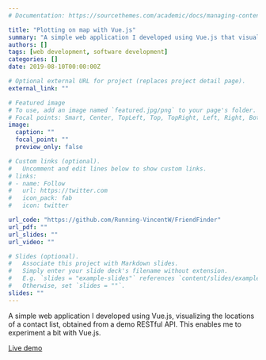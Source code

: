 ```yaml
---
# Documentation: https://sourcethemes.com/academic/docs/managing-content/

title: "Plotting on map with Vue.js"
summary: "A simple web application I developed using Vue.js that visualizes a contact list on OpenStreetMap"
authors: []
tags: [web development, software development]
categories: []
date: 2019-08-10T00:00:00Z

# Optional external URL for project (replaces project detail page).
external_link: ""

# Featured image
# To use, add an image named `featured.jpg/png` to your page's folder.
# Focal points: Smart, Center, TopLeft, Top, TopRight, Left, Right, BottomLeft, Bottom, BottomRight.
image:
  caption: ""
  focal_point: ""
  preview_only: false

# Custom links (optional).
#   Uncomment and edit lines below to show custom links.
# links:
# - name: Follow
#   url: https://twitter.com
#   icon_pack: fab
#   icon: twitter

url_code: "https://github.com/Running-VincentW/FriendFinder"
url_pdf: ""
url_slides: ""
url_video: ""

# Slides (optional).
#   Associate this project with Markdown slides.
#   Simply enter your slide deck's filename without extension.
#   E.g. `slides = "example-slides"` references `content/slides/example-slides.md`.
#   Otherwise, set `slides = ""`.
slides: ""
---
```

A simple web application I developed using Vue.js, visualizing the locations of a contact list, obtained from a demo RESTful API.
This enables me to experiment a bit with Vue.js.

[Live demo](https://relaxed-ardinghelli-16f947.netlify.com/)